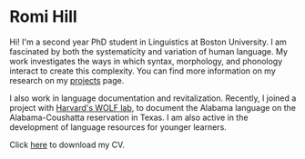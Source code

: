 # Romi Hill


Hi! I'm a second year PhD student in Linguistics at Boston University. I am fascinated by both the systematicity and variation of human language. My work investigates the ways in which syntax, morphology, and phonology interact to create this complexity. You can find more information on my research on my [projects](projects) page. 

I also work in language documentation and revitalization. Recently, I joined a project with [Harvard's WOLF lab](https://linguistics.fas.harvard.edu/wolf-lab), to document the Alabama language on the Alabama-Coushatta reservation in Texas. I am also active in the development of language resources for younger learners.

Click [here](assets/files/cv.pdf) to download my CV.
